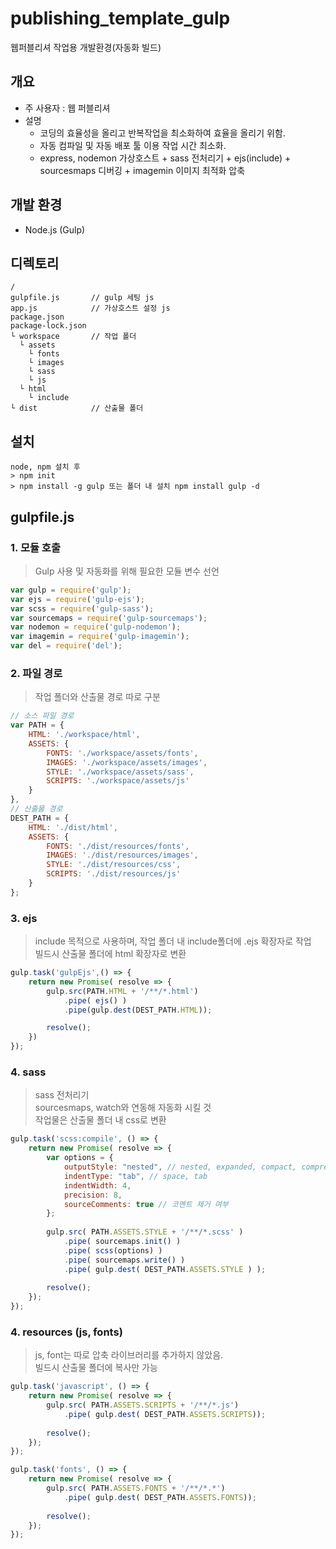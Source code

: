 # publishing_template_gulp
웹퍼블리셔 작업용 개발환경(자동화 빌드)

## 개요  
- 주 사용자 : 웹 퍼블리셔
- 설명  
  - 코딩의 효율성을 올리고 반복작업을 최소화하여 효율을 올리기 위함.
  - 자동 컴파일 및 자동 배포 툴 이용 작업 시간 최소화.
  - express, nodemon 가상호스트 + sass 전처리기 + ejs(include) + sourcesmaps 디버깅 + imagemin 이미지 최적화 압축 

## 개발 환경
- Node.js (Gulp)

## 디렉토리  
```
/
gulpfile.js       // gulp 세팅 js
app.js            // 가상호스트 설정 js
package.json
package-lock.json
└ workspace       // 작업 폴더
  └ assets
    └ fonts
    └ images
    └ sass
    └ js
  └ html
    └ include
└ dist            // 산출물 폴더
```

## 설치
```
node, npm 설치 후
> npm init
> npm install -g gulp 또는 폴더 내 설치 npm install gulp -d
```

## gulpfile.js

### 1. 모듈 호출
> Gulp 사용 및 자동화를 위해 필요한 모듈 변수 선언

```javascript
var gulp = require('gulp');
var ejs = require('gulp-ejs');
var scss = require('gulp-sass');
var sourcemaps = require('gulp-sourcemaps');
var nodemon = require('gulp-nodemon');
var imagemin = require('gulp-imagemin');
var del = require('del');
```

### 2. 파일 경로
> 작업 폴더와 산출물 경로 따로 구분

```javascript
// 소스 파일 경로
var PATH = { 
    HTML: './workspace/html',
	ASSETS: { 
		FONTS: './workspace/assets/fonts',
		IMAGES: './workspace/assets/images',
		STYLE: './workspace/assets/sass',
		SCRIPTS: './workspace/assets/js'
	} 
}, 
// 산출물 경로 
DEST_PATH = { 
    HTML: './dist/html',
	ASSETS: {
		FONTS: './dist/resources/fonts',
		IMAGES: './dist/resources/images',
		STYLE: './dist/resources/css',
		SCRIPTS: './dist/resources/js'
	} 
}; 
```

### 3. ejs
> include 목적으로 사용하며, 작업 폴더 내 include폴더에 .ejs 확장자로 작업  
> 빌드시 산출물 폴더에 html 확장자로 변환

```javascript
gulp.task('gulpEjs',() => {
	return new Promise( resolve => {
		gulp.src(PATH.HTML + '/**/*.html')
			.pipe( ejs() )
			.pipe(gulp.dest(DEST_PATH.HTML));

		resolve();
	})
});
```

### 4. sass
> sass 전처리기  
> sourcesmaps, watch와 연동해 자동화 시킬 것  
> 작업물은 산출물 폴더 내 css로 변환

```javascript
gulp.task('scss:compile', () => { 
	return new Promise( resolve => { 
		var options = { 
			outputStyle: "nested", // nested, expanded, compact, compressed 
			indentType: "tab", // space, tab 
			indentWidth: 4,  
			precision: 8, 
			sourceComments: true // 코멘트 제거 여부 
		}; 
		
		gulp.src( PATH.ASSETS.STYLE + '/**/*.scss' )
			.pipe( sourcemaps.init() )
			.pipe( scss(options) )
			.pipe( sourcemaps.write() )
			.pipe( gulp.dest( DEST_PATH.ASSETS.STYLE ) );
		
		resolve(); 
	});
});
```

### 4. resources (js, fonts)
> js, font는 따로 압축 라이브러리를 추가하지 않았음.    
> 빌드시 산출물 폴더에 복사만 가능  

```javascript
gulp.task('javascript', () => { 
	return new Promise( resolve => { 
		gulp.src( PATH.ASSETS.SCRIPTS + '/**/*.js')
			.pipe( gulp.dest( DEST_PATH.ASSETS.SCRIPTS)); 
			
		resolve();
	});
});

gulp.task('fonts', () => { 
	return new Promise( resolve => { 
		gulp.src( PATH.ASSETS.FONTS + '/**/*.*')
			.pipe( gulp.dest( DEST_PATH.ASSETS.FONTS)); 
			
		resolve();
	});
});
```
